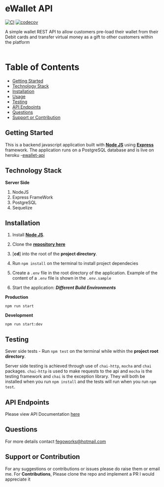 <!-- @format -->

# eWallet API

[![CI](https://github.com/fegoworks/ewallet-api/workflows/CI/badge.svg)](https://github.com/fegoworks/ewallet-api/actions)
[![codecov](https://codecov.io/gh/fegoworks/ewallet-api/branch/develop/graph/badge.svg)](https://codecov.io/gh/fegoworks/ewallet-api)

A simple wallet REST API to allow customers pre-load their wallet from their Debit cards and transfer virtual money as a gift to other customers within the platform
<br />
<br />

# Table of Contents

- [Getting Started](#getting-started)
- [Technology Stack](#technology-stack)
- [Installation](#installation)
- [Usage](#usage)
- [Testing](#testing)
- [API Endpoints](#api-endpoints)
- [Questions](#questions)
- [Support or Contribution](#support-or-contribution)

## Getting Started

This is a backend javascript application built with [**Node JS**](https://nodejs.org/en/) using [**Express**](https://expressjs.com/) framework. The application runs on a PostgreSQL database and is live on heroku -[ewallet-api](https://ewallet-api-fe.herokuapp.com/)

## Technology Stack

**Server Side**

1. NodeJS
2. Express FrameWork
3. PostgreSQL
4. Sequelize

## Installation

1. Install [**Node JS**](https://nodejs.org/en/).

2. Clone the [**repository here**](https://github.com/fegoworks/ewallet-api)
3. [**cd**] into the root of the **project directory**.
4. Run `npm install` on the terminal to install project dependecies
5. Create a `.env` file in the root directory of the application. Example of the content of a `.env` file is shown in the `.env.sample`

6. Start the application:
   **_Different Build Environments_**

**Production**

```
npm run start
```

**Development**

```
npm run start:dev
```

## Testing

Sever side tests - Run `npm test` on the terminal while within the **project root directory**.

Server side testing is achieved through use of `chai-http`, `mocha` and `chai` packages. `chai-http` is used to make requests to the api and `mocha` is the testing framework and `chai` is the exception library. They will both be installed when you run `npm install` and the tests will run when you run `npm test`.

## API Endpoints

Please view API Documentation [here](https://fegoworks.docs.apiary.io/#)

## Questions

For more details contact fegoworks@hotmail.com

## Support or Contribution

For any suggestions or contributions or issues please do raise them or email me.
For **Contributions**, Please clone the repo and implement a PR I would appreciate it
